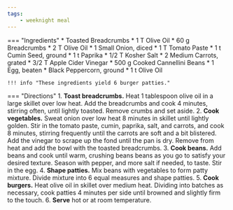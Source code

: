 ```yaml
---
tags:
    - weeknight meal
---
```

=== "Ingredients"
    * Toasted Breadcrumbs
        * 1 T Olive Oil
        * 60 g Breadcrumbs
    * 2 T Olive Oil
    * 1 Small Onion, diced
    * 1 T Tomato Paste
    * 1 t Cumin Seed, ground
    * 1 t Paprika
    * 1/2 T Kosher Salt
    * 2 Medium Carrots, grated
    * 3/2 T Apple Cider Vinegar
    * 500 g Cooked Cannellini Beans
    * 1 Egg, beaten
    * Black Peppercorn, ground
    * 1 t Olive Oil

    !!! info "These ingredients yield 6 burger patties."

=== "Directions"
    1. **Toast breadcrumbs.** Heat 1 tablespoon olive oil in a large skillet over low heat. Add the breadcrumbs and cook 4 minutes, stirring often, until lightly toasted. Remove crumbs and set aside.
    2. **Cook vegetables.** Sweat onion over low heat 8 minutes in skillet until lightly golden. Stir in the tomato paste, cumin, paprika, salt, and carrots, and cook 8 minutes, stirring frequently until the carrots are soft and a bit blistered. Add the vinegar to scrape up the fond until the pan is dry. Remove from heat and add the bowl with the toasted breadcrumbs.
    3. **Cook beans.** Add beans and cook until warm, crushing beans beans as you go to satisfy your desired texture. Season with pepper, and more salt if needed, to taste. Stir in the egg.
    4. **Shape patties.** Mix beans with vegetables to form patty mixture. Divide mixture into 6 equal measures and shape patties.
    5. **Cook burgers.** Heat olive oil in skillet over medium heat. Dividing into batches as necessary, cook patties 4 minutes per side until browned and slightly firm to the touch.
    6. **Serve** hot or at room temperature.

[^smitten]:
    Perelman, Deb. ["Carrot and White Bean Burgers."](https://smittenkitchen.com/2020/03/carrot-and-white-bean-burgers/) _Smitten Kitchen._ 25 March 2020.
